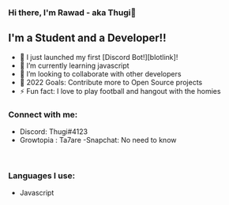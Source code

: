 ### Hi there, I'm Rawad - aka Thugi👋 

## I'm a Student and a Developer!!

- 🔭 I just launched my first [Discord Bot!][blotlink]!
- 🌱 I’m currently learning javascript
- 👯 I’m looking to collaborate with other developers
- 🥅 2022 Goals: Contribute more to Open Source projects
- ⚡ Fun fact: I love to play football and hangout with the homies

### Connect with me:
- Discord: Thugi#4123
- Growtopia : Ta7are
-Snapchat: No need to know
<br />

### Languages I use:
- Javascript
<br />
<br />
